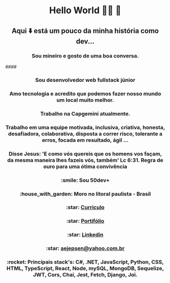 # <h1 align="center"> Hello World :rocket::rocket: :rocket:  </h1>
###### <h2 align="center">Aqui :arrow_down: está um pouco da minha história como dev... </h2>
<h3 align="center">Sou mineiro e gosto de uma boa conversa.</h3>
#### <h3 align="center">Sou desenvolvedor web fullstack júnior</h3>
<h3 align="center">Amo tecnologia e acredito que podemos fazer nosso mundo um local muito melhor.</h3>
<h3 align="center">Trabalho na Capgemini atualmente.</h3>
<h3 align="center">Trabalho em uma equipe motivada, inclusiva, criativa, honesta, desafiadora, colaborativa, disposta a correr risco, tolerante a erros, focada em resultado, ágil ...</h3>
<h3 align="center">Disse Jesus: 'E como vós quereis que os homens vos façam, da mesma maneira lhes fazeis vós, também' Lc 6:31. Regra de ouro para uma ótima convivência </h3>

<h3 align="center">:smile: Sou 50dev+</h3>
<h3 align="center">:house_with_garden: Moro no litoral paulista - Brasil</h3>
<h3 align="center">:star: <a href=https://aejepsen.w3spaces.com>Curriculo</a></h3>
<h3 align="center">:star: <a href=https://github.com/aejepsen?tab=repositories>Portifólio</a></h3>
<h3 align="center">:star: <a href=https://www.linkedin.com/in/allan-eric-jepsen>Linkedin</a></h3>
<h3 align="center">:star: <a href=''>aejepsen@yahoo.com.br</a></h3>
<h3 align="center">:rocket:  Principais stack's:  C#, .NET, JavaScript, Python, CSS, HTML, TypeScript, React, Node, mySQL, MongoDB, Sequelize, JWT, Cors, Chai, Jest, Fetch, Django, Joi.</h3>
<!--
**aejepsen/aejepsen** is a ✨ _special_ ✨ repository because its `README.md` (this file) appears on your GitHub profile.

Here are some ideas to get you started:
👋 
:point_down:
:hearts:
- :star:
:footprints:
:arrow_down:
- 🔭 I’m currently working on ...
- 🌱 I’m currently learning ...
- 👯 I’m looking to collaborate on ...
- 🤔 I’m looking for help with ...
- 💬 Ask me about ...
- 📫 How to reach me: ...
- 😄 Pronouns: ...
- ⚡ Fun fact: ...
:house::house_with_garden::octocat::phone::rocket::smile::star:
-->
